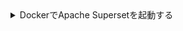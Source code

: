 <details>
    <summary>DockerでApache Supersetを起動する</summary>

Supersetは、[Docker Composeを使用してSupersetをローカルにインストールする](https://superset.apache.org/docs/installation/installing-superset-using-docker-compose/)手順を提供しています。GitHubからApache Supersetのリポジトリをチェックアウトした後、最新の開発コードまたは特定のタグを実行できます。最新の`pre-release`ではないリリースとして、2.0.0を推奨します。

`docker compose`を実行する前にやるべきタスクがいくつかあります：

1. 公式のClickHouse Connectドライバを追加する
2. Mapbox APIキーを取得し、環境変数として追加する（任意）
3. 実行するSupersetのバージョンを指定する

:::tip
以下のコマンドは、GitHubリポジトリのトップレベル `superset` から実行する必要があります。
:::

## 公式ClickHouse Connectドライバ {#official-clickhouse-connect-driver}

SupersetのデプロイメントでClickHouse Connectドライバを利用できるようにするためには、ローカルの要件ファイルに追加します：

```bash
echo "clickhouse-connect" >> ./docker/requirements-local.txt
```

## Mapbox {#mapbox}

これは任意です。Mapbox APIキーがなくてもSupersetで位置データをプロットできますが、キーを追加する必要があるというメッセージが表示され、マップの背景画像が欠落します（データポイントのみが表示され、マップの背景は見えません）。Mapboxは、使用したい場合に無料プランを提供しています。

ガイドが作成するサンプルビジュアライゼーションのいくつかは、緯度と経度などの位置データを使用しています。Supersetには、Mapboxマップのサポートが含まれています。Mapboxのビジュアライゼーションを使用するには、Mapbox APIキーが必要です。[Mapboxの無料プラン](https://account.mapbox.com/auth/signup/)にサインアップし、APIキーを生成します。

APIキーをSupersetで利用できるようにします：

```bash
echo "MAPBOX_API_KEY=pk.SAMPLE-Use-your-key-instead" >> docker/.env-non-dev
```

## Supersetバージョン2.0.0をデプロイする {#deploy-superset-version-200}

リリース2.0.0をデプロイするには、次のコマンドを実行します：

```bash
git checkout 2.0.0
TAG=2.0.0 docker-compose -f docker-compose-non-dev.yml pull
TAG=2.0.0 docker-compose -f docker-compose-non-dev.yml up
```

</details>
